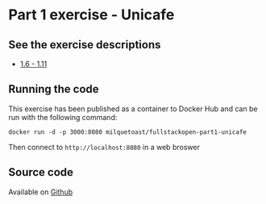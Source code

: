 # Part 1 exercise - Unicafe

## See the exercise descriptions

  - [1.6 - 1.11](https://fullstackopen.com/en/part1/a_more_complex_state_debugging_react_apps#exercises-1-6-1-14)

## Running the code

This exercise has been published as a container to Docker Hub and can be run
with the following command:

```
docker run -d -p 3000:8080 milquetoast/fullstackopen-part1-unicafe
```

Then connect to `http://localhost:8080` in a web broswer

## Source code 

Available on [Github](https://github.com/dallasyoung/fullstackopen)
